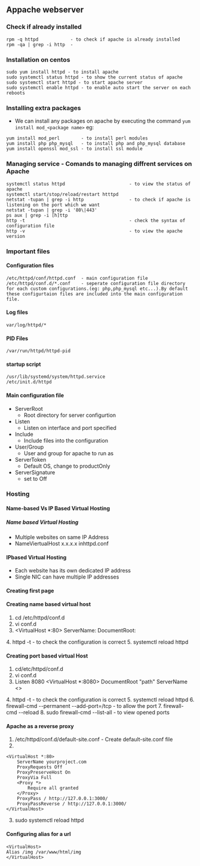 ## Appache webserver

### Check if already installed
```
rpm -q httpd            - to check if apache is already installed
rpm -qa | grep -i http  - 
```
### Installation on centos
```
sudo yum install httpd - to install apache
sudo systemctl status httpd - to show the current status of apache
sudo systemctl start httpd - to start apache server
sudo systemctl enable httpd - to enable auto start the server on each reboots
```
### Installing extra packages
* We can install any packages on apache by executing the command `yum install mod_<package name>`
eg:

```
yum install mod_perl        - to install perl modules
yum install php php_mysql   - to install php and php_mysql database 
yum install openssl mod_ssl - to install ssl module
```
### Managing service - Comands to managing diffrent services on Apache
```
systemctl status httpd                        - to view the status of apache
systemctl start/stop/reload/restart htttpd
netstat -tupan | grep -i http                 - to check if apache is listening on the port which we want
netstat -tupan | grep -i '80\|443'    
ps aux | grep -i [h]ttp                       
http -t                                       - check the syntax of configuration file
http -v                                       - to view the apache version
```

### Important files
#### Configuration files
```
/etc/httpd/conf/httpd.conf  - main configuration file
/etc/httpd/conf.d/*.conf    - seperate configuration file directory for each custom configurations.(eg: php,php_mysql etc...).By default these configurtaion files are included into the main configuration file.
```
#### Log files
```
var/log/httpd/*
```
#### PID Files
```
/var/run/httpd/httpd-pid
```
#### startup script
```
/usr/lib/systemd/system/httpd.service
/etc/init.d/httpd
```

#### Main configuration file
* ServerRoot
  * Root directory for server configurtion
* Listen
  * Listen on interface and port specified
* Include 
  * Include files into the configuration
* User/Group
  * User and group for apache to run as
* ServerToken
  * Default OS, change to productOnly
* ServerSignature
  * set to Off      


### Hosting
#### Name-based Vs IP Based Virtual Hosting
##### Name based Virtual Hosting
* Multiple websites on same IP Address
* NameViertualHost x.x.x.x inhttpd.conf

#### IPbased Virtual Hosting
* Each website has its own dedicated IP address
* Single NIC can have multiple IP addresses

#### Creating first page

#### Creating  name based virtual host

1. cd /etc/httpd/conf.d
2. vi conf.d
3. <VirtualHost *:80>
    ServerName:<name>
    DocumentRoot:<path>
  </VirtualHost>
4. httpd -t - to check the configuration is correct
5. systemctl reload httpd  

#### Creating port based virtual Host
1. cd/etc/httpd/conf.d
2. vi conf.d
3. Listen 8080
  <VirtualHost *:8080>
  DocumentRoot "path"
  ServerName <>
  </VirtualHost>
4. httpd -t - to check the configuration is correct
5. systemctl reload httpd
6. firewall-cmd --permanent --add-port=<port number>/tcp - to allow the port
7. firewall-cmd --reload
8. sudo firewall-cmd --list-all - to view opened ports

#### Apache as a reverse proxy
1. /etc/httpd/conf.d/default-site.conf  - Create default-site.conf file 
3.
```
<VirtualHost *:80>
    ServerName yourproject.com
    ProxyRequests Off
    ProxyPreserveHost On
    ProxyVia Full
    <Proxy *>
        Require all granted
    </Proxy>
    ProxyPass / http://127.0.0.1:3000/
    ProxyPassReverse / http://127.0.0.1:3000/
</VirtualHost>
``` 
3. sudo systemctl reload httpd

#### Configuring alias for a url
```
<VirtualHost>
Alias /img /var/www/html/img
</VirtualHost>
```